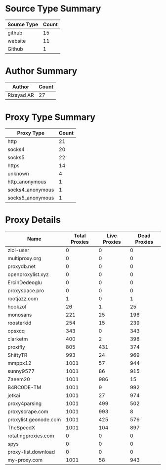 # Source Type Summary

| Source Type | Count |
|-------------|-------|
| github | 15 |
| website | 11 |
| Github | 1 |


# Author Summary

| Author | Count |
|--------|-------|
| Rizsyad AR | 27 |


# Proxy Type Summary

| Proxy Type | Count |
|------------|-------|
| http | 21 |
| socks4 | 20 |
| socks5 | 22 |
| https | 14 |
| unknown | 4 |
| http_anonymous | 1 |
| socks4_anonymous | 1 |
| socks5_anonymous | 1 |


# Proxy Details

| Name | Total Proxies | Live Proxies | Dead Proxies |
|------|---------------|--------------|---------------|
| zloi-user | 0 | 0 | 0 |
| multiproxy.org | 0 | 0 | 0 |
| proxydb.net | 0 | 0 | 0 |
| openproxylist.xyz | 0 | 0 | 0 |
| ErcinDedeoglu | 0 | 0 | 0 |
| proxyspace.pro | 0 | 0 | 0 |
| rootjazz.com | 1 | 0 | 1 |
| hookzof | 26 | 1 | 25 |
| monosans | 221 | 25 | 196 |
| roosterkid | 254 | 15 | 239 |
| opsxcq | 343 | 0 | 343 |
| clarketm | 400 | 2 | 398 |
| proxifly | 805 | 431 | 374 |
| ShiftyTR | 993 | 24 | 969 |
| mmppx12 | 1001 | 57 | 944 |
| sunny9577 | 1001 | 86 | 915 |
| Zaeem20 | 1001 | 986 | 15 |
| B4RC0DE-TM | 1001 | 9 | 992 |
| jetkai | 1001 | 27 | 974 |
| proxy4parsing | 1001 | 499 | 502 |
| proxyscrape.com | 1001 | 993 | 8 |
| proxylist.geonode.com | 1001 | 425 | 576 |
| TheSpeedX | 1001 | 104 | 897 |
| rotatingproxies.com | 0 | 0 | 0 |
| spys | 0 | 0 | 0 |
| proxy-list.download | 0 | 0 | 0 |
| my-proxy.com | 1001 | 58 | 943 |
